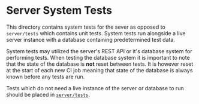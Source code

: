 # Server System Tests

This directory contains system tests for the sever as opposed to `server/tests` which
contains unit tests. System tests run alongside a live server instance with a database
containing predetermined test data.

System tests may utilized the server's REST API or it's database system for performing
tests. When testing the database system it is important to note that the state of the
database is **not** reset between tests. It is however reset at the start of each new
CI job meaning that state of the database is always known before any tests are run.

Tests which do not need a live instance of the server or database to run should be
placed in [`server/tests`](../tests).
